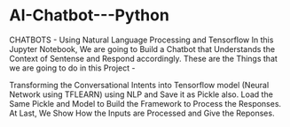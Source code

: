 # AI-Chatbot---Python
CHATBOTS - Using Natural Language Processing and Tensorflow
In this Jupyter Notebook, We are going to Build a Chatbot that Understands the Context of Sentense and Respond accordingly. These are the Things that we are going to do in this Project -

Transforming the Conversational Intents into Tensorflow model (Neural Network using TFLEARN) using NLP and Save it as Pickle also.
Load the Same Pickle and Model to Build the Framework to Process the Responses.
At Last, We Show How the Inputs are Processed and Give the Reponses.
